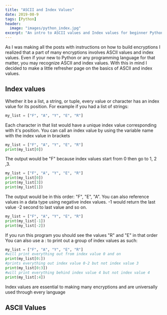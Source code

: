 ```yaml
---
title: "ASCII and Index Values"
date: 2019-08-9
tags: [Python]
header:
  image: "images/python_index.jpg"
excerpt: "An intro to ASCII values and Index values for beginner Python Programmers"
---
```

As I was making all the posts with instructions on how to build encryptions I realized that a part of many encryptions involves ASCII values and index values. Even if your new to Python or any programming language for that matter, you may recognize ASCII and index values. With this in mind I decided to make a little refresher page on the basics of ASCII and index values.

## Index values
Whether it be a list, a string, or tuple, every value or character has an index value for its position. For example if you had a list of strings:
```python
my_list = ["F", "A", "Y", "E", "R"]
```
Each character in that list would have a unique index value corresponding with it's position. You can call an index value by using the variable name with the index value in brackets
```python
my_list = ["F", "A", "Y", "E", "R"]
print(my_list[0])
```
The output would be "F" because index values start from 0 then go to 1, 2 ,3.
```python
my_list = ["F", "A", "Y", "E", "R"]
print(my_list[0])
print(my_list[3])
print(my_list[1])
```
The output would be in this order: "F", "E", "A". You can also reference values in a data type using negative index values. -1 would return the last value -2 second to last value and so on.
```python
my_list = ["F", "A", "Y", "E", "R"]
print(my_list[-1])
print(my_list[-2])
```
If you run this program you should see the values "R" and "E" in that order
You can also use a : to print out a group of index values as such:
```python
my_list = ["F", "A", "Y", "E", "R"]
#will print everything out from index value 0 and on
print(my_list[0:])
#prints everything out index value 0-2 but not index value 3
print(my_list[0:3])
#will print everything behind index value 4 but not index value 4
print(my_list[:4])
```
Index values are essential to making many encryptions and are universally used through every language

## ASCII Values
